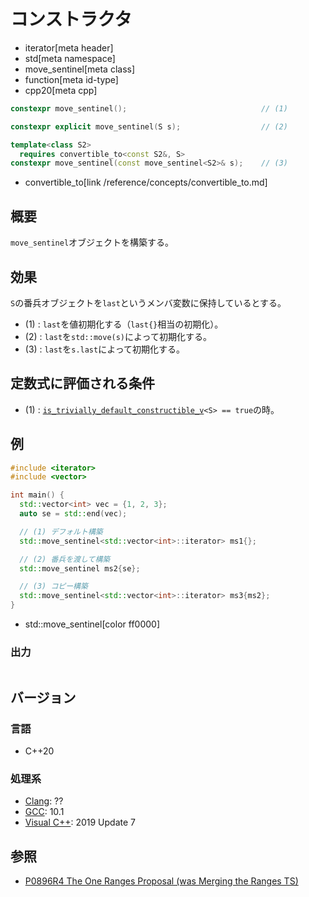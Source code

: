# コンストラクタ
* iterator[meta header]
* std[meta namespace]
* move_sentinel[meta class]
* function[meta id-type]
* cpp20[meta cpp]

```cpp
constexpr move_sentinel();                              // (1)

constexpr explicit move_sentinel(S s);                  // (2)

template<class S2>
  requires convertible_to<const S2&, S>
constexpr move_sentinel(const move_sentinel<S2>& s);    // (3)
```
* convertible_to[link /reference/concepts/convertible_to.md]

## 概要

`move_sentinel`オブジェクトを構築する。

## 効果

`S`の番兵オブジェクトを`last`というメンバ変数に保持しているとする。

- (1) : `last`を値初期化する（`last{}`相当の初期化）。
- (2) : `last`を`std::move(s)`によって初期化する。
- (3) : `last`を`s.last`によって初期化する。

## 定数式に評価される条件

- (1) : [`is_trivially_default_constructible_v`](/reference/type_traits/is_trivially_default_constructible.md)`<S> == true`の時。

## 例

```cpp example
#include <iterator>
#include <vector>

int main() {
  std::vector<int> vec = {1, 2, 3};
  auto se = std::end(vec);

  // (1) デフォルト構築
  std::move_sentinel<std::vector<int>::iterator> ms1{};

  // (2) 番兵を渡して構築
  std::move_sentinel ms2{se};

  // (3) コピー構築
  std::move_sentinel<std::vector<int>::iterator> ms3{ms2};
}
```
* std::move_sentinel[color ff0000]

### 出力
```
```

## バージョン
### 言語
- C++20

### 処理系
- [Clang](/implementation.md#clang): ??
- [GCC](/implementation.md#gcc): 10.1
- [Visual C++](/implementation.md#visual_cpp): 2019 Update 7

## 参照
- [P0896R4 The One Ranges Proposal (was Merging the Ranges TS)](http://www.open-std.org/jtc1/sc22/wg21/docs/papers/2018/p0896r4.pdf)
